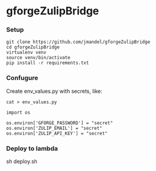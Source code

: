 # gforgeZulipBridge


### Setup
```
git clone https://github.com/jmandel/gforgeZulipBridge
cd gforgeZulipBridge
virtualenv venv
source venv/bin/activate
pip install -r requirements.txt
```

### Confugure

Create env_values.py with secrets, like:

```
cat > env_values.py

import os

os.environ['GFORGE_PASSWORD'] = "secret"
os.environ['ZULIP_EMAIL'] = "secret"
os.environ['ZULIP_API_KEY'] = "secret"
```

### Deploy to lambda

sh deploy.sh
